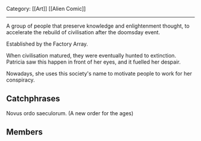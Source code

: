 Category: [[Art]] [[Alien Comic]]
___
A group of people that preserve knowledge and enlightenment thought, to accelerate the rebuild of civilisation after the doomsday event. 

Established by the Factory Array. 

When civilisation matured, they were eventually hunted to extinction. Patricia saw this happen in front of her eyes, and it fuelled her despair. 

Nowadays, she uses this society's name to motivate people to work for her conspiracy. 
## Catchphrases
Novus ordo saeculorum. (A new order for the ages)
## Members

